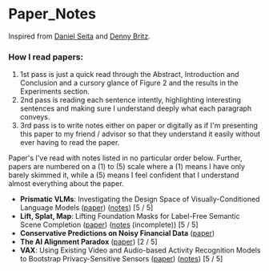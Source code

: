 # Paper_Notes

Inspired from [Daniel Seita](https://github.com/DanielTakeshi/Paper_Notes/tree/master?tab=readme-ov-file) and [Denny Britz](https://github.com/dennybritz/deeplearning-papernotes).


### How I read papers:
1. 1st pass is just a quick read through the Abstract, Introduction and Conclusion and a cursory glance of Figure 2 and the results in the Experiments section.
2. 2nd pass is reading each sentence intently, highlighting interesting sentences and making sure I understand deeply what each paragraph conveys.
3. 3rd pass is to write notes either on paper or digitally as if I'm presenting this paper to my friend / advisor so that they understand it easily without ever having to read the paper. 




Paper's I've read with notes listed in no particular order below. Further, papers are numbered on a (1) to (5) scale where a (1) means I have only barely skimmed it, while a (5) means I feel confident that I understand almost everything about the paper.

- **Prismatic VLMs**: Investigating the Design Space of Visually-Conditioned Language Models ([paper](https://arxiv.org/abs/2402.07865)) ([notes](https://drive.google.com/file/d/1HMbDBFqDR4RZgz3_t3EeLVDisWWaCcZi/view?usp=sharing)) [5 / 5]
- **Lift, Splat, Map**: Lifting Foundation Masks for Label-Free Semantic Scene Completion ([paper](https://arxiv.org/abs/2407.03425)) ([notes](https://drive.google.com/file/d/1yCxtaWJLzanl2dtA1RW9rm22JrzB9zeA/view?usp=sharing) (incomplete)) [5 / 5]
- **Conservative Predictions on Noisy Financial Data** ([paper](https://arxiv.org/abs/2310.11815))
- **The AI Alignment Paradox** ([paper](https://arxiv.org/abs/2405.20806v2)) [2 / 5]
- **VAX**: Using Existing Video and Audio-based Activity Recognition Models to Bootstrap Privacy-Sensitive Sensors ([paper](https://dl.acm.org/doi/abs/10.1145/3610907)) ([notes](https://drive.google.com/file/d/1dl7RzKTX7nXxt1Lk4mku6yqqQx-JQdrS/view?usp=sharing)) [5 / 5]
